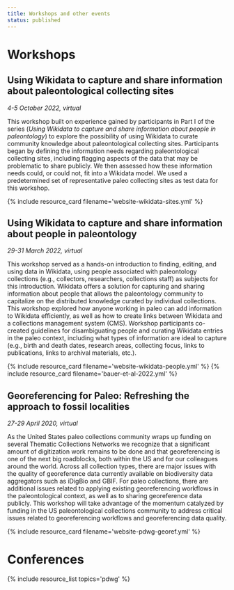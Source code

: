 ```yaml
---
title: Workshops and other events
status: published
---
```

    
# Workshops

## Using Wikidata to capture and share information about paleontological collecting sites
_4-5 October 2022, virtual_

This workshop built on experience gained by participants in Part I of the series (_Using Wikidata to capture and share information about people in paleontology_) to explore the possibility of using Wikidata to curate community knowledge about paleontological collecting sites. Participants began by defining the information needs regarding paleontological collecting sites, including flagging aspects of the data that may be problematic to share publicly. We then assessed how these information needs could, or could not, fit into a Wikidata model. We used a predetermined set of representative paleo collecting sites as test data for this workshop.

{% include resource_card filename='website-wikidata-sites.yml' %}

## Using Wikidata to capture and share information about people in paleontology
_29-31 March 2022, virtual_

This workshop served as a hands-on introduction to finding, editing, and using data in Wikidata, using people associated with paleontology collections (e.g., collectors, researchers, collections staff) as subjects for this introduction. Wikidata offers a solution for capturing and sharing information about people that allows the paleontology community to capitalize on the distributed knowledge curated by individual collections. This workshop explored how anyone working in paleo can add information to Wikidata efficiently, as well as how to create links between Wikidata and a collections management system (CMS). Workshop participants co-created guidelines for disambiguating people and curating Wikidata entries in the paleo context, including what types of information are ideal to capture (e.g., birth and death dates, research areas, collecting focus, links to publications, links to archival materials, etc.).

{% include resource_card filename='website-wikidata-people.yml' %}
{% include resource_card filename='bauer-et-al-2022.yml' %}

## Georeferencing for Paleo: Refreshing the approach to fossil localities
_27-29 April 2020, virtual_

As the United States paleo collections community wraps up funding on several Thematic Collections Networks we recognize that a significant amount of digitization work remains to be done and that georeferencing is one of the next big roadblocks, both within the US and for our colleagues around the world. Across all collection types, there are major issues with the quality of georeference data currently available on biodiversity data aggregators such as iDigBio and GBIF. For paleo collections, there are additional issues related to applying existing georeferencing workflows in the paleontological context, as well as to sharing georeference data publicly. This workshop will take advantage of the momentum catalyzed by funding in the US paleontological collections community to address critical issues related to georeferencing workflows and georeferencing data quality.

{% include resource_card filename='website-pdwg-georef.yml' %}

# Conferences

{% include resource_list topics='pdwg' %}
